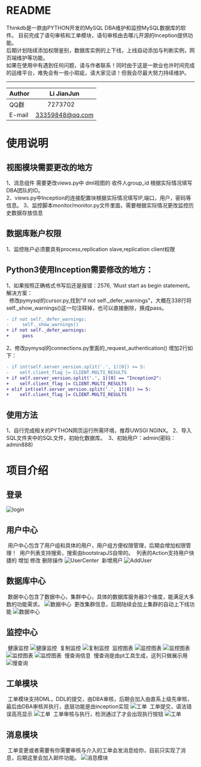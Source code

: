 README
====
Thinkdb是一款由PYTHON开发的MySQL DBA维护和监控MySQL数据库的软件。
目前完成了语句审核和工单模块，语句审核由去哪儿开源的Inception提供功能。<br>
后期计划陆续添加权限鉴别，数据库实例的上下线，上线自动添加与判断实例，网页端维护等功能。<br>
如果在使用中有遇到任何问题，请与作者联系！同时由于这是一款业也许时间完成的运维平台，难免会有一些小瑕疵，请大家见谅！但我会尽最大努力持续维护。
****

|Author|Li JianJun|
|---|---
|QQ群|　　7273702|
|E-mail|33359848@qq.com


# 使用说明
## 视图模块需要更改的地方
  1、消息组件 需要更改views.py中 dml视图的 收件人group_id 根据实际情况填写DBA团队的ID。<br>
  2、views.py中Inception的连接配置块根据实际情况填写IP,端口，用户，密码等信息。
  3、监控脚本monitor/monitor.py文件里面，需要根据实际情况更改监控历史数据存放信息
  
## 数据库账户权限
  1、监控账户必须要具有process,replication slave,replication client权限


## Python3使用Inception需要修改的地方：
  1、如果按照正确格式书写后还是报错：2576, 'Must start as begin statement。解决方案：<br>
    修改pymysql的cursor.py,找到"if not self._defer_warnings"，大概在338行将self._show_warnings()这一句注释掉，也可以直接删除，换成pass。
```diff
- if not self._defer_warnings:
-     self._show_warnings()
+ if not self._defer_warnings:
+     pass
```  
  2、修改pymysql的connections.py里面的_request_authentication() 增加2行如下：
```diff
- if int(self.server_version.split('.', 1)[0]) >= 5:
-    self.client_flag |= CLIENT.MULTI_RESULTS
+ if self.server_version.split('.', 1)[0] == "Inception2":
+    self.client_flag |= CLIENT.MULTI_RESULTS
+ elif int(self.server_version.split('.', 1)[0]) >= 5:
+    self.client_flag |= CLIENT.MULTI_RESULTS
```
## 使用方法
  1、自行完成相关的PYTHON网页运行所需环境，推荐UWSGI NGINX。
  2、导入SQL文件夹中的SQL文件，初始化数据库。
  3、初始用户：admin(密码：admin888)
  
# 项目介绍
## 登录
![login](https://github.com/lijianjun2014/thinkdb/blob/master/img/login.png "登录")
## 用户中心
  用户中心包含了用户组和具体的用户，用户组方便权限管理，后期会增加权限管理！
  用户列表支持搜索，搜索由bootstrapJS自带的。
  列表的Action支持用户快捷的 增加 修改 删除操作
![UserCenter](https://github.com/lijianjun2014/thinkdb/blob/master/img/usercenter.png "用户中心")
  新增用户
![AddUser](https://github.com/lijianjun2014/thinkdb/blob/master/img/add_user.png "新增用户")
## 数据库中心
  数据中心包含了数据中心，集群中心，具体的数据库服务器3个维度，能满足大多数的功能需求。
![](https://github.com/lijianjun2014/thinkdb/blob/master/img/dbcenter.png "数据中心")
  更改集群信息，后期陆续会加上集群的自动上下线功能
![](https://github.com/lijianjun2014/thinkdb/blob/master/img/change_cluster.png "数据中心")
## 监控中心
  健康监控
![](https://github.com/lijianjun2014/thinkdb/blob/master/img/health_monitor.png "健康监控")
  复制监控
![](https://github.com/lijianjun2014/thinkdb/blob/master/img/replication_monitor.png "复制监控")
  监控图表
![](https://github.com/lijianjun2014/thinkdb/blob/master/img/echarts1.png "监控图表") 
![](https://github.com/lijianjun2014/thinkdb/blob/master/img/echarts2.png "监控图表") 
![](https://github.com/lijianjun2014/thinkdb/blob/master/img/echarts3.png "监控图表") 
![](https://github.com/lijianjun2014/thinkdb/blob/master/img/echarts4.png "监控图表") 
  慢查询信息
  慢查询是由pt工具生成，这列只做展示用
![](https://github.com/lijianjun2014/thinkdb/blob/master/img/slow_query.png "慢查询")
## 工单模块
  工单模块支持DML，DDL的提交，由DBA审核，后期会加入由直系上级先审核，最后由DBA审核并执行，底层功能是由inception实现
![](https://github.com/lijianjun2014/thinkdb/blob/master/img/tickets.png "工单")
  工单提交，语法错误高亮显示
![](https://github.com/lijianjun2014/thinkdb/blob/master/img/tickets_submit.png "工单")
  工单审核与执行，检测通过了才会出现执行按钮
![](https://github.com/lijianjun2014/thinkdb/blob/master/img/tickets_modify.png "工单")
## 消息模块
  工单变更或者需要有你需要审核与介入的工单会发消息给你，目前只实现了消息，后期这里会加入邮件功能。
![](https://github.com/lijianjun2014/thinkdb/blob/master/img/message.png "消息模块")
